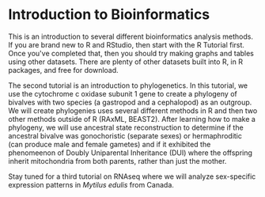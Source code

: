 # Introduction to Bioinformatics

This is an introduction to several different bioinformatics analysis methods. If you are brand new to R and RStudio, then start with the R Tutorial first. Once you've completed that, then you should try making graphs and tables using other datasets. There are plenty of other datasets built into R, in R packages, and free for download.

The second tutorial is an introduction to phylogenetics. In this tutorial, we use the cytochrome c oxidase subunit 1 gene to create a phylogeny of bivalves with two species (a gastropod and a cephalopod) as an outgroup. We will create phylogenies uses several different methods in R and then two other methods outside of R (RAxML, BEAST2). After learning how to make a phylogeny, we will use ancestral state reconstruction to determine if the ancestral bivalve was gonochoristic (separate sexes) or hermaphroditic (can produce male and female gametes) and if it exhibited the phenomeenon of Doubly Uniparental Inheritance (DUI) where the offspring inherit mitochondria from both parents, rather than just the mother.

Stay tuned for a third tutorial on RNAseq where we will analyze sex-specific expression patterns in _Mytilus edulis_ from Canada. 

